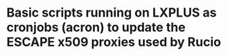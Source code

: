 # Basic scripts running on LXPLUS as cronjobs (acron) to update the ESCAPE x509 proxies used by Rucio

